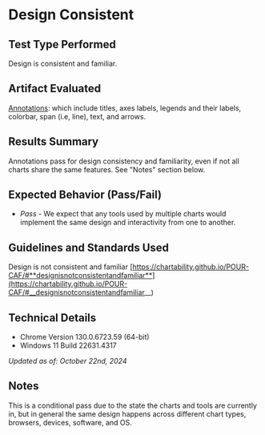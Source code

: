 # Design Consistent

## Test Type Performed

Design is consistent and familiar.

## Artifact Evaluated

[Annotations](https://docs.bokeh.org/en/latest/docs/user_guide/interaction.html): which include titles, axes labels, legends and their labels, colorbar, span (i.e, line), text, and arrows.

## Results Summary

Annotations pass for design consistency and familiarity, even if not all charts share the same features. See "Notes" section below.

## Expected Behavior (Pass/Fail)

- _Pass_ - We expect that any tools used by multiple charts would implement the same design and interactivity from one to another.

<!-- ## Image or Video of Failure
...

## Steps to Reproduce
... -->

## Guidelines and Standards Used

Design is not consistent and familiar [https://chartability.github.io/POUR-CAF/#**designisnotconsistentandfamiliar**](https://chartability.github.io/POUR-CAF/#__designisnotconsistentandfamiliar__)

<!-- ## Related Evidence
...

## Known or Documented Issues
... -->

## Technical Details

- Chrome Version 130.0.6723.59 (64-bit)
- Windows 11 Build 22631.4317

_Updated as of: October 22nd, 2024_

## Notes

This is a conditional pass due to the state the charts and tools are currently in, but in general the same design happens across different chart types, browsers, devices, software, and OS.

